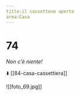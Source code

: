 ```yaml
---
title:il cassettone aperto
area:Casa
---
```

# 74
_Non c'è niente!_

⬇️ [[84-casa-cassettiera]]

![[foto_69.jpg]]